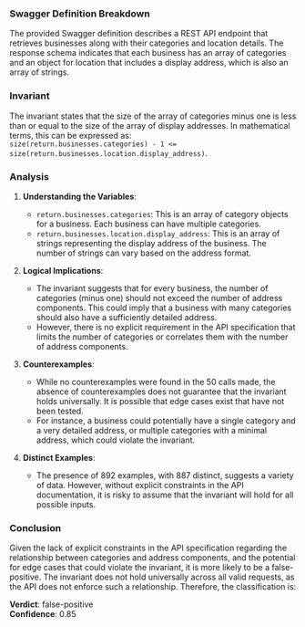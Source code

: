 ### Swagger Definition Breakdown
The provided Swagger definition describes a REST API endpoint that retrieves businesses along with their categories and location details. The response schema indicates that each business has an array of categories and an object for location that includes a display address, which is also an array of strings.

### Invariant
The invariant states that the size of the array of categories minus one is less than or equal to the size of the array of display addresses. In mathematical terms, this can be expressed as:  
`size(return.businesses.categories) - 1 <= size(return.businesses.location.display_address)`.

### Analysis
1. **Understanding the Variables**:  
   - `return.businesses.categories`: This is an array of category objects for a business. Each business can have multiple categories.
   - `return.businesses.location.display_address`: This is an array of strings representing the display address of the business. The number of strings can vary based on the address format.

2. **Logical Implications**:  
   - The invariant suggests that for every business, the number of categories (minus one) should not exceed the number of address components. This could imply that a business with many categories should also have a sufficiently detailed address.
   - However, there is no explicit requirement in the API specification that limits the number of categories or correlates them with the number of address components.

3. **Counterexamples**:  
   - While no counterexamples were found in the 50 calls made, the absence of counterexamples does not guarantee that the invariant holds universally. It is possible that edge cases exist that have not been tested.
   - For instance, a business could potentially have a single category and a very detailed address, or multiple categories with a minimal address, which could violate the invariant.

4. **Distinct Examples**:  
   - The presence of 892 examples, with 887 distinct, suggests a variety of data. However, without explicit constraints in the API documentation, it is risky to assume that the invariant will hold for all possible inputs.

### Conclusion
Given the lack of explicit constraints in the API specification regarding the relationship between categories and address components, and the potential for edge cases that could violate the invariant, it is more likely to be a false-positive. The invariant does not hold universally across all valid requests, as the API does not enforce such a relationship. Therefore, the classification is: 

**Verdict**: false-positive  
**Confidence**: 0.85
